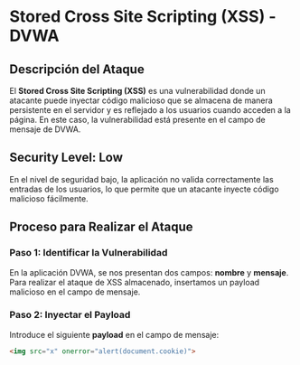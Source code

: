 # Stored Cross Site Scripting (XSS) - DVWA

## Descripción del Ataque

El **Stored Cross Site Scripting (XSS)** es una vulnerabilidad donde un atacante puede inyectar código malicioso que se almacena de manera persistente en el servidor y es reflejado a los usuarios cuando acceden a la página. En este caso, la vulnerabilidad está presente en el campo de mensaje de DVWA.

## Security Level: Low

En el nivel de seguridad bajo, la aplicación no valida correctamente las entradas de los usuarios, lo que permite que un atacante inyecte código malicioso fácilmente.

## Proceso para Realizar el Ataque

### Paso 1: Identificar la Vulnerabilidad

En la aplicación DVWA, se nos presentan dos campos: **nombre** y **mensaje**. Para realizar el ataque de XSS almacenado, insertamos un payload malicioso en el campo de mensaje.

### Paso 2: Inyectar el Payload

Introduce el siguiente **payload** en el campo de mensaje:

```html
<img src="x" onerror="alert(document.cookie)">
```


